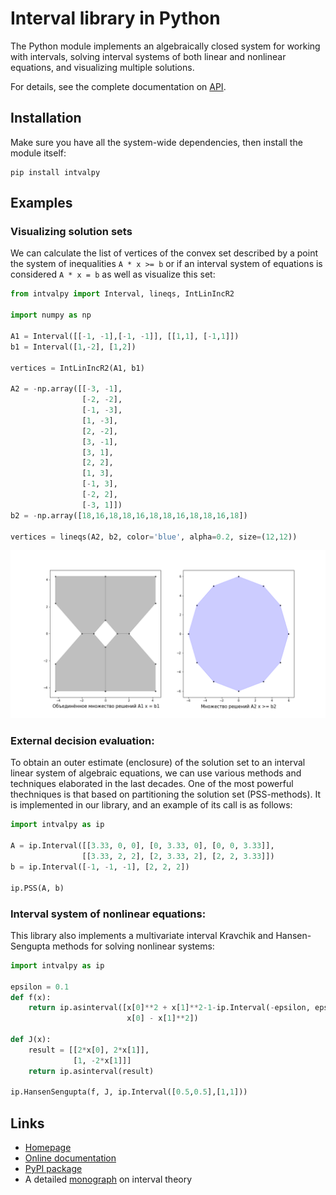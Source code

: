 # Interval library in Python

The Python module implements an algebraically closed system for working with intervals, solving interval systems of both
linear and nonlinear equations, and visualizing multiple solutions.

For details, see the complete documentation on [API](https://intvalpy.readthedocs.io/ru/latest/index.html).

## Installation

Make sure you have all the system-wide dependencies, then install the module itself:
```
pip install intvalpy
```

## Examples

### Visualizing solution sets

We can calculate the list of vertices of the convex set described by a point the system of inequalities ``A * x >= b`` or
if an interval system of equations is considered ``A * x = b`` as well as visualize this set:

```python
from intvalpy import Interval, lineqs, IntLinIncR2

import numpy as np

A1 = Interval([[-1, -1],[-1, -1]], [[1,1], [-1,1]])
b1 = Interval([1,-2], [1,2])

vertices = IntLinIncR2(A1, b1)

A2 = -np.array([[-3, -1],
                [-2, -2],
                [-1, -3],
                [1, -3],
                [2, -2],
                [3, -1],
                [3, 1],
                [2, 2],
                [1, 3],
                [-1, 3],
                [-2, 2],
                [-3, 1]])
b2 = -np.array([18,16,18,18,16,18,18,16,18,18,16,18])

vertices = lineqs(A2, b2, color='blue', alpha=0.2, size=(12,12))
```
![SolSet](https://raw.githubusercontent.com/AndrosovAS/intvalpy/master/examples/SolSet.png)

### External decision evaluation:

To obtain an outer estimate (enclosure) of the solution set to an interval linear system of algebraic equations, 
we can use various methods and techniques elaborated in the last decades. One of the most powerful thechniques 
is that based on partitioning the solution set (PSS-methods). It is implemented in our library, and an example 
of its call is as follows: 

```python
import intvalpy as ip

A = ip.Interval([[3.33, 0, 0], [0, 3.33, 0], [0, 0, 3.33]],
                [[3.33, 2, 2], [2, 3.33, 2], [2, 2, 3.33]])
b = ip.Interval([-1, -1, -1], [2, 2, 2])

ip.PSS(A, b)
```

### Interval system of nonlinear equations:

This library also implements a multivariate interval Kravchik and Hansen-Sengupta methods for solving nonlinear systems:

```python
import intvalpy as ip

epsilon = 0.1
def f(x):
    return ip.asinterval([x[0]**2 + x[1]**2-1-ip.Interval(-epsilon, epsilon),
                          x[0] - x[1]**2])

def J(x):    
    result = [[2*x[0], 2*x[1]],
              [1, -2*x[1]]]
    return ip.asinterval(result)

ip.HansenSengupta(f, J, ip.Interval([0.5,0.5],[1,1]))
```

Links
-----

* [Homepage](<https://github.com/AndrosovAS/intvalpy>)
* [Online documentation](<https://intvalpy.readthedocs.io/ru/latest/#>)
* [PyPI package](<https://pypi.org/project/intvalpy/>)
* A detailed [monograph](<http://www.nsc.ru/interval/Library/InteBooks/SharyBook.pdf>) on interval theory
